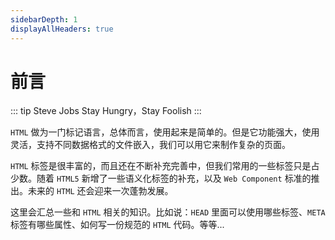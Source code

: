 ```yaml
---
sidebarDepth: 1
displayAllHeaders: true
---
```


# 前言
::: tip Steve Jobs
Stay Hungry，Stay Foolish
:::

`HTML` 做为一门标记语言，总体而言，使用起来是简单的。但是它功能强大，使用灵活，支持不同数据格式的文件嵌入，我们可以用它来制作复杂的页面。

`HTML` 标签是很丰富的，而且还在不断补充完善中，但我们常用的一些标签只是占少数。随着 `HTML5` 新增了一些语义化标签的补充，以及 `Web Component` 标准的推出。未来的 `HTML` 还会迎来一次蓬勃发展。

这里会汇总一些和 `HTML` 相关的知识。比如说：`HEAD` 里面可以使用哪些标签、`META` 标签有哪些属性、如何写一份规范的 `HTML` 代码。等等...